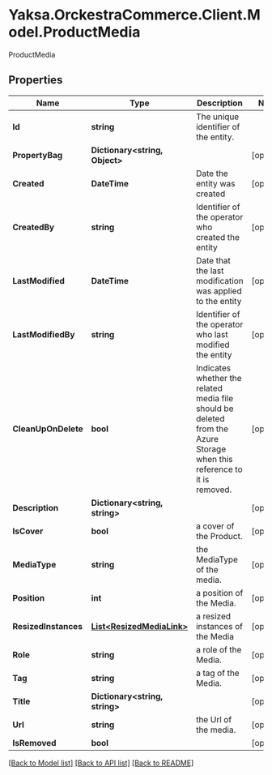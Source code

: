 # Yaksa.OrckestraCommerce.Client.Model.ProductMedia
ProductMedia

## Properties

Name | Type | Description | Notes
------------ | ------------- | ------------- | -------------
**Id** | **string** | The unique identifier of the entity. | 
**PropertyBag** | **Dictionary&lt;string, Object&gt;** |  | [optional] 
**Created** | **DateTime** | Date the entity was created | [optional] 
**CreatedBy** | **string** | Identifier of the operator who created the entity | [optional] 
**LastModified** | **DateTime** | Date that the last modification was applied to the entity | [optional] 
**LastModifiedBy** | **string** | Identifier of the operator who last modified the entity | [optional] 
**CleanUpOnDelete** | **bool** | Indicates whether the related media file should be deleted from the Azure Storage when this reference to it is removed. | [optional] 
**Description** | **Dictionary&lt;string, string&gt;** |  | [optional] 
**IsCover** | **bool** | a cover of the Product. | [optional] 
**MediaType** | **string** | the MediaType of the media. | [optional] 
**Position** | **int** | a position of the Media. | [optional] 
**ResizedInstances** | [**List&lt;ResizedMediaLink&gt;**](ResizedMediaLink.md) | a resized instances of the Media | [optional] 
**Role** | **string** | a role of the Media. | [optional] 
**Tag** | **string** | a tag of the Media. | [optional] 
**Title** | **Dictionary&lt;string, string&gt;** |  | [optional] 
**Url** | **string** | the Url of the media. | [optional] 
**IsRemoved** | **bool** |  | [optional] 

[[Back to Model list]](../README.md#documentation-for-models) [[Back to API list]](../README.md#documentation-for-api-endpoints) [[Back to README]](../README.md)

